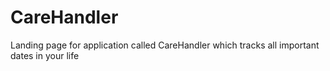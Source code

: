 # CareHandler
Landing page for application called CareHandler which tracks all important dates in your life
